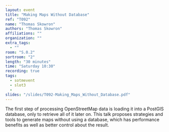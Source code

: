```yaml
---
layout: event
title: "Making Maps Without Database"
ref: "T092"
name: "Thomas Skowron"
authors: "Thomas Skowron"
affiliations: ""
organization: ""
extra_tags:
  - ""
room: "S.0.2"
sortroom: "2"
length: "30 minutes"
time: "Saturday 10:30"
recording: true
tags:
  - sotmevent
  - slot3
  - 
slides: "/slides/T092-Making_Maps_Without_Database.pdf"
---
```

The first step of processing OpenStreetMap data is loading it into a PostGIS database, only to retrieve all of it later on. This talk proposes strategies and tools to generate maps without using a database, which has performance benefits as well as better control about the result.
